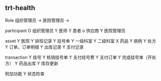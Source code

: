 trt-health
---

Role
组织管理员 -> 医院管理员
              -> 

participant
O 组织管理员
Y 医师
Y 患者
o 供应商
Y 医院管理员

asset
Y 医院
Y 排班记录
Y 挂号单
Y 一级科室
Y 二级科室
X 药品
Y 病例
Y 处方
Y 订单，订单明细
Y 出库记录
Y 支付记录

transaction
Y 挂号
Y 核销挂号单
Y 支付挂号费
Y 支付订单
Y 完成挂号单（开处方）
Y 药品出库
Y 库存更新

附加功能
Y 状态检查